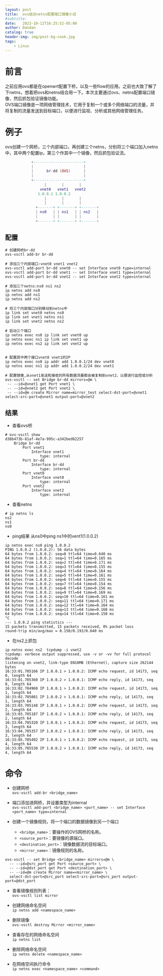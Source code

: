 ```yaml
---
layout: post
title:  ovs结合netns配置端口镜像小试
#subtitle:
date:   2023-10-12T16:25:52-05:00
author: Dandan
catalog: true
header-img: img/post-bg-cook.jpg
tags:
    - Linux
---
```

# 前言
之前应用ovs都是在openwrt配置下桥，以及一些flow的应用。之前也大致了解了下netns，想着把ovs和netns结合用一下。本次主要通过ovs、netns配置端口镜像，然后抓包验证镜像功能。  
OVS端口镜像是一项网络管理技术，它用于复制一个或多个网络端口的流量，并将复制的流量发送到目标端口，以便进行监视、分析或其他网络管理任务。

# 例子
ovs创建一个网桥，三个内部端口，再创建三个netns，分别将三个端口加入netns中，其中两个配置ip，第三个作其中一个镜像，然后抓包验证流。
```lua
            +-----------------------+
            |                       |
            |      br-dd (OVS)      |
            |                       |
            +-----------------------+
                  |       |       |
                vnet0   vnet1   vnet2
               1.0.0.1 1.0.0.2
                  |       |       |
                  |       |       |
              +-------+ +-------+ +-------+
              | ns0   | | ns1   | | ns2   |
              |       | |       | |       |
              +-------+ +-------+ +-------+

```

## 配置
```shell
# 创建网桥br-dd
ovs-vsctl add-br br-dd

# 添加三个内部端口:vnet0 vnet1 vnet2
ovs-vsctl add-port br-dd vnet0 -- set Interface vnet0 type=internal
ovs-vsctl add-port br-dd vnet1 -- set Interface vnet1 type=internal
ovs-vsctl add-port br-dd vnet2 -- set Interface vnet2 type=internal

# 添加三个netns:ns0 ns1 ns2
ip netns add ns0
ip netns add ns1
ip netns add ns2

# 将三个内部端口分别移动到netns中
ip link set vnet0 netns ns0
ip link set vnet1 netns ns1
ip link set vnet2 netns ns2

# 启动三个端口
ip netns exec ns0 ip link set vnet0 up
ip netns exec ns1 ip link set vnet1 up
ip netns exec ns2 ip link set vnet2 up


# 配置其中两个接口vnet0 vnet1的IP
ip netns exec ns0 ip addr add 1.0.0.1/24 dev vnet0
ip netns exec ns1 ip addr add 1.0.0.2/24 dev vnet1

# 配置镜像,从vnet1发送和接收的所有数据流量都会被复制到vnet2，以便进行监控或分析
ovs-vsctl -- set Bridge br-dd mirrors=@m \
 -- --id=@vnet1 get Port vnet1 \
 -- --id=@vnet2 get Port vnet2 \
 -- --id=@m create Mirror name=mirror_test select-dst-port=@vnet1 select-src-port=@vnet1 output-port=@vnet2
```

## 结果
- 查看ovs桥
```shell
# ovs-vsctl show
d38b473b-81af-4e7a-995c-a342bed62257
    Bridge br-dd
        Port vnet1
            Interface vnet1
                type: internal
        Port br-dd
            Interface br-dd
                type: internal
        Port vnet0
            Interface vnet0
                type: internal
        Port vnet2
            Interface vnet2
                type: internal
```

- 查看netns
```shell
# ip netns ls
ns2
ns1
ns0
```

- ping结果
从ns0中ping ns1中的vent1(1.0.0.2)
```shell
ip netns exec ns0 ping 1.0.0.2
PING 1.0.0.2 (1.0.0.2): 56 data bytes
64 bytes from 1.0.0.2: seq=0 ttl=64 time=0.640 ms
64 bytes from 1.0.0.2: seq=1 ttl=64 time=0.165 ms
64 bytes from 1.0.0.2: seq=2 ttl=64 time=0.171 ms
64 bytes from 1.0.0.2: seq=3 ttl=64 time=0.155 ms
64 bytes from 1.0.0.2: seq=4 ttl=64 time=0.164 ms
64 bytes from 1.0.0.2: seq=5 ttl=64 time=0.161 ms
64 bytes from 1.0.0.2: seq=6 ttl=64 time=0.155 ms
64 bytes from 1.0.0.2: seq=7 ttl=64 time=0.154 ms
64 bytes from 1.0.0.2: seq=8 ttl=64 time=0.156 ms
64 bytes from 1.0.0.2: seq=9 ttl=64 time=0.169 ms
64 bytes from 1.0.0.2: seq=10 ttl=64 time=0.161 ms
64 bytes from 1.0.0.2: seq=11 ttl=64 time=0.171 ms
64 bytes from 1.0.0.2: seq=12 ttl=64 time=0.164 ms
64 bytes from 1.0.0.2: seq=13 ttl=64 time=0.168 ms
64 bytes from 1.0.0.2: seq=14 ttl=64 time=0.150 ms
^C
--- 1.0.0.2 ping statistics ---
15 packets transmitted, 15 packets received, 0% packet loss
round-trip min/avg/max = 0.150/0.193/0.640 ms

```
- 在ns2上抓包
```shell
ip netns exec ns2  tcpdump -i vnet2
tcpdump: verbose output suppressed, use -v or -vv for full protocol decode
listening on vnet2, link-type EN10MB (Ethernet), capture size 262144 bytes
16:33:01.705166 IP 1.0.0.1 > 1.0.0.2: ICMP echo request, id 14173, seq 0, length 64
16:33:01.705360 IP 1.0.0.2 > 1.0.0.1: ICMP echo reply, id 14173, seq 0, length 64
16:33:02.704960 IP 1.0.0.1 > 1.0.0.2: ICMP echo request, id 14173, seq 1, length 64
16:33:02.705001 IP 1.0.0.2 > 1.0.0.1: ICMP echo reply, id 14173, seq 1, length 64
16:33:03.705148 IP 1.0.0.1 > 1.0.0.2: ICMP echo request, id 14173, seq 2, length 64
16:33:03.705187 IP 1.0.0.2 > 1.0.0.1: ICMP echo reply, id 14173, seq 2, length 64
16:33:04.705320 IP 1.0.0.1 > 1.0.0.2: ICMP echo request, id 14173, seq 3, length 64
16:33:04.705357 IP 1.0.0.2 > 1.0.0.1: ICMP echo reply, id 14173, seq 3, length 64
16:33:05.705492 IP 1.0.0.1 > 1.0.0.2: ICMP echo request, id 14173, seq 4, length 64
16:33:05.705530 IP 1.0.0.2 > 1.0.0.1: ICMP echo reply, id 14173, seq 4, length 64
```

# 命令
- 创建网桥  
`ovs-vsctl add-br <bridge_name>`

- 端口添加进网桥，并设置类型为internal  
`ovs-vsctl add-port <bridge_name> <port_name> -- set Interface <port_name> type=internal`


- 创建一个镜像规则，将一个端口的数据镜像到另一个端口  
  - `<bridge_name>`：要操作的OVS网桥的名称。
  - `<source_port>`：要镜像的源端口。
  - `<destination_port>`：镜像数据流的目标端口。
  - `<mirror_name>`：镜像规则的名称。
```shell
ovs-vsctl -- set Bridge <bridge_name> mirrors=@m \
  -- --id=@src_port get Port <source_port> \
  -- --id=@dst_port get Port <destination_port> \
  -- --id=@m create Mirror name=<mirror_name> \
  select-dst-port=@src_port select-src-port=@src_port output-port=@dst_port
```

- 查看镜像规则列表：  
`ovs-vsctl list mirror`

- 创建网络命名空间  
`ip netns add <namespace_name>`

- 删除镜像  
`ovs-vsctl destroy Mirror <mirror_name>`

- 查看存在的网络命名空间  
`ip netns list`

- 删除网络命名空间  
`ip netns delete <namespace_name>`

- 在网络空间执行命令  
`ip netns exec <namespace_name> <command>`